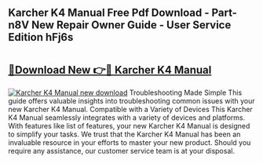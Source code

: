 ## Karcher K4 Manual Free Pdf Download - Part-n8V New Repair Owner Guide - User Service Edition hFj6s

# <h2><a href="http://cf28770.oget.top/?id=Karcher+K4+Manual">🔗Download New 👉🔴 Karcher K4 Manual</a></h2>

[![Karcher K4 Manual new download](https://i.imgur.com/5g1atiW.png)](http://cf28770.oget.top/?id=Karcher+K4+Manual)
Troubleshooting Made Simple This guide offers valuable insights into troubleshooting common issues with your new Karcher K4 Manual. Compatible with a Variety of Devices This Karcher K4 Manual seamlessly integrates with a variety of devices and platforms. With features like list of features, your new Karcher K4 Manual is designed to simplify your tasks. We trust that the Karcher K4 Manual has been an invaluable resource in your efforts to master your new product. Should you require any assistance, our customer service team is at your disposal.
